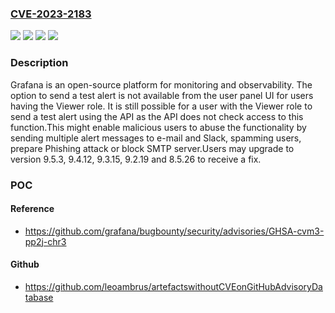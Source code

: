 ### [CVE-2023-2183](https://cve.mitre.org/cgi-bin/cvename.cgi?name=CVE-2023-2183)
![](https://img.shields.io/static/v1?label=Product&message=Grafana%20Enterprise&color=blue)
![](https://img.shields.io/static/v1?label=Product&message=Grafana&color=blue)
![](https://img.shields.io/static/v1?label=Version&message=8.0.0%3C%208.5.26%20&color=brighgreen)
![](https://img.shields.io/static/v1?label=Vulnerability&message=CWE-284&color=brighgreen)

### Description

Grafana is an open-source platform for monitoring and observability. The option to send a test alert is not available from the user panel UI for users having the Viewer role. It is still possible for a user with the Viewer role to send a test alert using the API as the API does not check access to this function.This might enable malicious users to abuse the functionality by sending multiple alert messages to e-mail and Slack, spamming users, prepare Phishing attack or block SMTP server.Users may upgrade to version 9.5.3, 9.4.12, 9.3.15, 9.2.19 and 8.5.26 to receive a fix.

### POC

#### Reference
- https://github.com/grafana/bugbounty/security/advisories/GHSA-cvm3-pp2j-chr3

#### Github
- https://github.com/leoambrus/artefactswithoutCVEonGitHubAdvisoryDatabase

